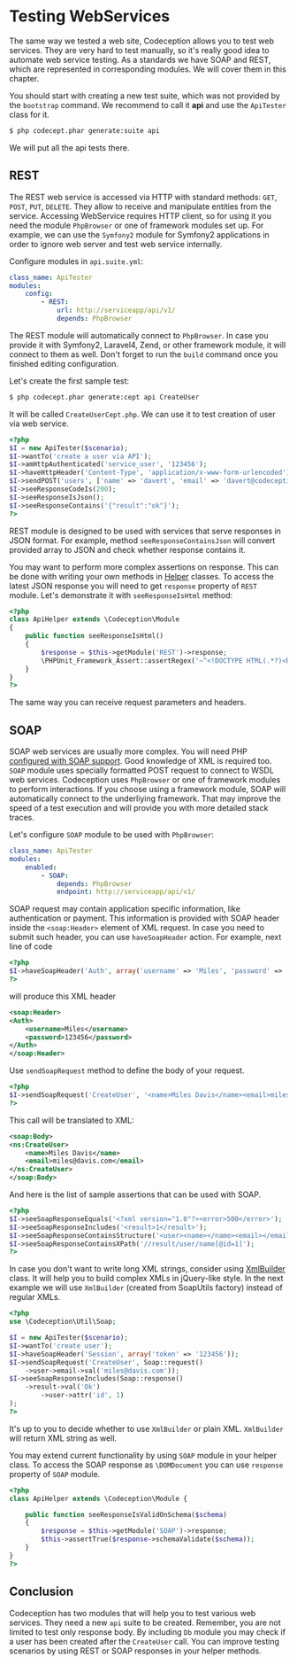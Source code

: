 # Testing WebServices

The same way we tested a web site, Codeception allows you to test web services. They are very hard to test manually, so it's really good idea to automate web service testing. As a standards we have SOAP and REST, which are represented in corresponding modules. We will cover them in this chapter.

You should start with creating a new test suite, which was not provided by the `bootstrap` command. We recommend to call it **api** and use the `ApiTester` class for it.

```bash
$ php codecept.phar generate:suite api
```

We will put all the api tests there.

## REST

The REST web service is accessed via HTTP with standard methods: `GET`, `POST`, `PUT`, `DELETE`. They allow to receive and manipulate entities from the service. Accessing WebService requires HTTP client, so for using it you need the module `PhpBrowser` or one of framework modules set up. For example, we can use the `Symfony2` module for Symfony2 applications in order to ignore web server and test web service internally.

Configure modules in `api.suite.yml`:

``` yaml
class_name: ApiTester
modules:
    config:
		- REST:
		    url: http://serviceapp/api/v1/
		    depends: PhpBrowser
```

The REST module will automatically connect to `PhpBrowser`. In case you provide it with Symfony2, Laravel4, Zend, or other framework module, it will connect to them as well. Don't forget to run the `build` command once you finished editing configuration.

Let's create the first sample test:

```bash
$ php codecept.phar generate:cept api CreateUser
```

It will be called `CreateUserCept.php`. We can use it to test creation of user via web service.

```php
<?php
$I = new ApiTester($scenario);
$I->wantTo('create a user via API');
$I->amHttpAuthenticated('service_user', '123456');
$I->haveHttpHeader('Content-Type', 'application/x-www-form-urlencoded');
$I->sendPOST('users', ['name' => 'davert', 'email' => 'davert@codeception.com']);
$I->seeResponseCodeIs(200);
$I->seeResponseIsJson();
$I->seeResponseContains('{"result":"ok"}');
?>
```

REST module is designed to be used with services that serve responses in JSON format. For example, method `seeResponseContainsJson` will convert provided array to JSON and check whether response contains it.

You may want to perform more complex assertions on response. This can be done with writing your own methods in [Helper](http://codeception.com/docs/03-ModulesAndHelpers#Helpers) classes. To access the latest JSON response you will need to get `response` property of `REST` module. Let's demonstrate it with `seeResponseIsHtml` method:

```php
<?php
class ApiHelper extends \Codeception\Module
{
	public function seeResponseIsHtml()
	{
		$response = $this->getModule('REST')->response;
        \PHPUnit_Framework_Assert::assertRegex('~^<!DOCTYPE HTML(.*?)<html>.*?<\/html>~m', $response);
	}
}
?>
```

The same way you can receive request parameters and headers.

## SOAP

SOAP web services are usually more complex. You will need PHP [configured with SOAP support](http://php.net/manual/en/soap.installation.php). Good knowledge of XML is required too. `SOAP` module uses specially formatted POST request to connect to WSDL web services. Codeception uses `PhpBrowser` or one of framework modules to perform interactions. If you choose using a framework module, SOAP will automatically connect to the underliying framework. That may improve the speed of a test execution and will provide you with more detailed stack traces.

Let's configure `SOAP` module to be used with `PhpBrowser`:

``` yaml
class_name: ApiTester
modules:
    enabled:
		- SOAP:
		    depends: PhpBrowser
		    endpoint: http://serviceapp/api/v1/
```

SOAP request may contain application specific information, like authentication or payment. This information is provided with SOAP header inside the `<soap:Header>` element of XML request. In case you need to submit such header, you can use `haveSoapHeader` action. For example, next line of code

```php
<?php
$I->haveSoapHeader('Auth', array('username' => 'Miles', 'password' => '123456'));
?>
```
will produce this XML header

```xml
<soap:Header>
<Auth>
	<username>Miles</username>
	<password>123456</password>
</Auth>
</soap:Header>
```

Use `sendSoapRequest` method to define the body of your request.

```php
<?php
$I->sendSoapRequest('CreateUser', '<name>Miles Davis</name><email>miles@davis.com</email>');
?>
```

This call will be translated to XML:

```xml
<soap:Body>
<ns:CreateUser>
	<name>Miles Davis</name>
	<email>miles@davis.com</email>
</ns:CreateUser>
</soap:Body>
```

And here is the list of sample assertions that can be used with SOAP.

```php
<?php
$I->seeSoapResponseEquals('<?xml version="1.0"?><error>500</error>');
$I->seeSoapResponseIncludes('<result>1</result>');
$I->seeSoapResponseContainsStructure('<user><name></name><email></email>');
$I->seeSoapResponseContainsXPath('//result/user/name[@id=1]');
?>
```

In case you don't want to write long XML strings, consider using [XmlBuilder](http://codeception.com/docs/reference/XmlBuilder) class. It will help you to build complex XMLs in jQuery-like style.
In the next example we will use `XmlBuilder` (created from SoapUtils factory) instead of regular XMLs.

```php
<?php
use \Codeception\Util\Soap;

$I = new ApiTester($scenario);
$I->wantTo('create user');
$I->haveSoapHeader('Session', array('token' => '123456'));
$I->sendSoapRequest('CreateUser', Soap::request()
	->user->email->val('miles@davis.com'));
$I->seeSoapResponseIncludes(Soap::response()
	->result->val('Ok')
		->user->attr('id', 1)
);
?>
```

It's up to you to decide whether to use `XmlBuilder` or plain XML. `XmlBuilder` will return XML string as well.

You may extend current functionality by using `SOAP` module in your helper class. To access the SOAP response as `\DOMDocument` you can use `response` property of `SOAP` module.

```php
<?php
class ApiHelper extends \Codeception\Module {

	public function seeResponseIsValidOnSchema($schema)
	{
		$response = $this->getModule('SOAP')->response;
		$this->assertTrue($response->schemaValidate($schema));
	}
}
?>
```

## Conclusion

Codeception has two modules that will help you to test various web services. They need a new `api` suite to be created. Remember, you are not limited to test only response body. By including `Db` module you may check if a user has been created after the `CreateUser` call. You can improve testing scenarios by using REST or SOAP responses in your helper methods.
